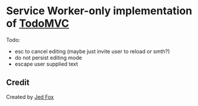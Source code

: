 # Service Worker-only implementation of [TodoMVC](http://todomvc.com)

Todo:

- esc to cancel editing (maybe just invite user to reload or smth?)
- do not persist editing mode
- escape user supplied text

## Credit

Created by [Jed Fox](http://twitter.com/jed_fox1)
